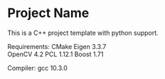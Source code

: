 # Project Name

This is a C++ project template with python support.

Requirements:
CMake
Eigen 3.3.7  
OpenCV 4.2 
PCL 1.12.1
Boost 1.71

Compiler:
gcc 10.3.0
